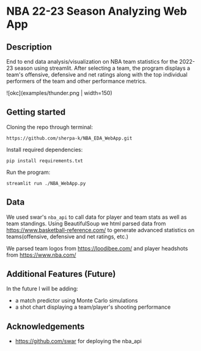 # NBA 22-23 Season Analyzing Web App

## Description 
End to end data analysis/visualization on NBA team statistics for the 2022-23 season using streamlit. After selecting a team, the program displays a team's offensive, defensive and net ratings along with the top individual performers of the team and other performance metrics.

![okc](examples/thunder.png | width=150)

## Getting started
Cloning the repo through terminal:

```https://github.com/sherpa-k/NBA_EDA_WebApp.git```


Install required dependencies:


```pip install requirements.txt```


Run the program:

```streamlit run ./NBA_WebApp.py```


## Data
We used swar's ```nba_api``` to call data for player and team stats as well as team standings. Using BeautifulSoup we html parsed data from https://www.basketball-reference.com/ to generate advanced statistics on teams(offensive, defensive and net ratings, etc.)

We parsed team logos from https://loodibee.com/ and player headshots from https://www.nba.com/

## Additional Features (Future)
In the future I will be adding:
- a match predictor using Monte Carlo simulations
- a shot chart displaying a team/player's shooting performance


## Acknowledgements
- https://github.com/swar for deploying the nba_api

